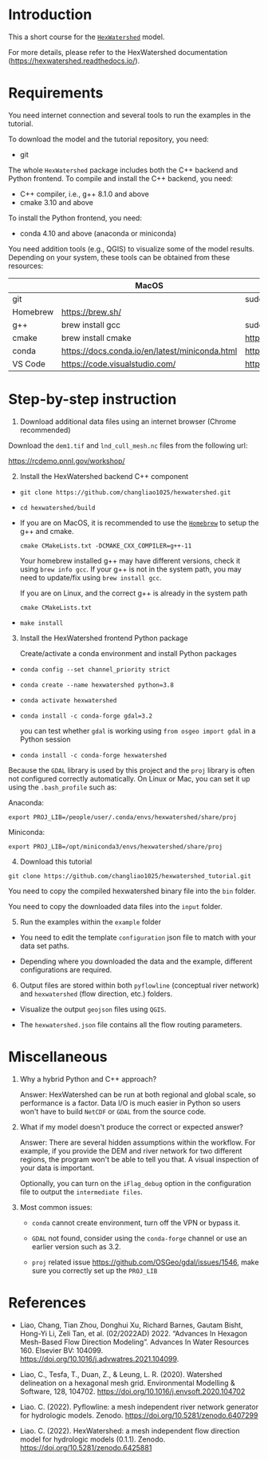 # Introduction

This a short course for the  <a href="https://www.hexwatershed.org/">`HexWatershed`</a> model.

For more details, please refer to the HexWatershed documentation (https://hexwatershed.readthedocs.io/).

# Requirements

You need internet connection and several tools to run the examples in the tutorial.

To download the model and the tutorial repository, you need:

- git 

The whole `HexWatershed` package includes both the C++ backend and Python frontend. 
To compile and install the C++ backend, you need:

- C++ compiler, i.e., g++ 8.1.0 and above
- cmake 3.10 and above

To install the Python frontend, you need:

- conda 4.10 and above (anaconda or miniconda)

You need addition tools (e.g., QGIS) to visualize some of the model results.
Depending on your system, these tools can be obtained from these resources:

|       | MacOS |  Ubuntu | HPC |
| ---- | ----------- | -----------| -----------|
|git | |sudo apt install git-all| |
|Homebrew      | https://brew.sh/ | | |
|g++    | brew install gcc | sudo apt-get install g++ | module load gcc|
|cmake| brew install cmake| https://cmake.org/download/| module load cmake|
|conda| https://docs.conda.io/en/latest/miniconda.html | https://docs.conda.io/en/latest/miniconda.html | module load anaconda3 |
|VS Code| https://code.visualstudio.com/ |https://code.visualstudio.com/ |https://code.visualstudio.com/ |

# Step-by-step instruction

1. Download additional data files using an internet browser (Chrome recommended)

Download the `dem1.tif` and `lnd_cull_mesh.nc` files from the following url:

https://rcdemo.pnnl.gov/workshop/

2. Install the HexWatershed backend C++ component

- `git clone https://github.com/changliao1025/hexwatershed.git`

- `cd hexwatershed/build`

- If you are on MacOS, it is recommended to use the <a href="https://brew.sh/">`Homebrew`</a> to setup the g++ and cmake. 

   `cmake CMakeLists.txt -DCMAKE_CXX_COMPILER=g++-11`  
   
   Your homebrew installed g++ may have different versions, check it using `brew info gcc`.
   If your g++ is not in the system path, you may need to update/fix using `brew install gcc`.

   If you are on Linux, and the correct g++ is already in the system path

   `cmake CMakeLists.txt`

- `make install`

3. Install the HexWatershed frontend Python package 
   
   Create/activate a conda environment and install Python packages

- `conda config --set channel_priority strict`

- `conda create --name hexwatershed python=3.8`

- `conda activate hexwatershed`

- `conda install -c conda-forge gdal=3.2`

   you can test whether `gdal` is working using `from osgeo import gdal` in a Python session

- `conda install -c conda-forge hexwatershed`

Because the `GDAL` library is used by this project and the `proj` library is often not configured correctly automatically. 
On Linux or Mac, you can set it up using the `.bash_profile` such as:

Anaconda:

`export PROJ_LIB=/people/user/.conda/envs/hexwatershed/share/proj`

Miniconda:

`export PROJ_LIB=/opt/miniconda3/envs/hexwatershed/share/proj`

4. Download this tutorial

`git clone https://github.com/changliao1025/hexwatershed_tutorial.git`

You need to copy the compiled hexwatershed binary file into the `bin` folder. 

You need to copy the downloaded data files into the `input` folder.

5. Run the examples within the `example` folder

- You need to edit the template `configuration` json file to match with your data set paths.

- Depending where you downloaded the data and the example, different configurations are required.

6. Output files are stored within both `pyflowline` (conceptual river network) and `hexwatershed` (flow direction, etc.) folders. 
   
- Visualize the output `geojson` files using `QGIS`. 
  
- The `hexwatershed.json` file contains all the flow routing parameters.

# Miscellaneous

1. Why a hybrid Python and C++ approach?
   
   Answer: HexWatershed can be run at both regional and global scale, so performance is a factor. Data I/O is much easier in Python so users won't have to build `NetCDF` or `GDAL` from the source code.

2. What if my model doesn't produce the correct or expected answer?
   
   Answer: There are several hidden assumptions within the workflow. For example, if you provide the DEM and river network for two different regions, the program won't be able to tell you that. A visual inspection of your data is important.
   
   Optionally, you can turn on the `iFlag_debug` option in the configuration file to output the `intermediate files`.

3. Most common issues:

   - `conda` cannot create environment, turn off the VPN or bypass it.
   
   - `GDAL` not found, consider using the `conda-forge` channel or use an earlier version such as 3.2.

   - `proj` related issue https://github.com/OSGeo/gdal/issues/1546, make sure you correctly set up the `PROJ_LIB`


# References

* Liao, Chang, Tian Zhou, Donghui Xu, Richard Barnes, Gautam Bisht, Hong-Yi Li, Zeli Tan, et al. (02/2022AD) 2022. “Advances In Hexagon Mesh-Based Flow Direction Modeling”. Advances In Water Resources 160. Elsevier BV: 104099. 
https://doi.org/10.1016/j.advwatres.2021.104099.

* Liao, C., Tesfa, T., Duan, Z., & Leung, L. R. (2020). Watershed delineation on a hexagonal mesh grid. Environmental Modelling & Software, 128, 104702. https://doi.org/10.1016/j.envsoft.2020.104702

* Liao. C. (2022). Pyflowline: a mesh independent river network generator for hydrologic models. Zenodo. https://doi.org/10.5281/zenodo.6407299

* Liao. C. (2022). HexWatershed: a mesh independent flow direction model for hydrologic models (0.1.1). Zenodo. https://doi.org/10.5281/zenodo.6425881